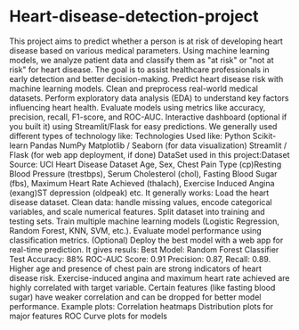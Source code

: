# Heart-disease-detection-project
This project aims to predict whether a person is at risk of developing heart disease based on various medical parameters.
Using machine learning models, we analyze patient data and classify them as "at risk" or "not at risk" for heart disease.
The goal is to assist healthcare professionals in early detection and better decision-making.
Predict heart disease risk with machine learning models.
Clean and preprocess real-world medical datasets.
Perform exploratory data analysis (EDA) to understand key factors influencing heart health.
Evaluate models using metrics like accuracy, precision, recall, F1-score, and ROC-AUC.
Interactive dashboard (optional if you built it) using Streamlit/Flask for easy predictions.
We generally used different types of technology like: Technologies Used like:
Python
Scikit-learn
Pandas
NumPy
Matplotlib / Seaborn (for data visualization)
Streamlit / Flask (for web app deployment, if done)
DataSet used in this project:Dataset
Source: UCI Heart Disease Dataset
Age, Sex, Chest Pain Type (cp)Resting Blood Pressure (trestbps), Serum Cholesterol (chol), Fasting Blood Sugar (fbs), Maximum Heart Rate Achieved (thalach), Exercise Induced Angina (exang)ST depression (oldpeak) etc.
It generally works:
Load the heart disease dataset.
Clean data: handle missing values, encode categorical variables, and scale numerical features.
Split dataset into training and testing sets.
Train multiple machine learning models (Logistic Regression, Random Forest, KNN, SVM, etc.).
Evaluate model performance using classification metrics.
(Optional) Deploy the best model with a web app for real-time prediction.
It gives resuls:
Best Model: Random Forest Classifier
Test Accuracy: 88%
ROC-AUC Score: 0.91
Precision: 0.87, Recall: 0.89.
Higher age and presence of chest pain are strong indicators of heart disease risk.
Exercise-induced angina and maximum heart rate achieved are highly correlated with target variable.
Certain features (like fasting blood sugar) have weaker correlation and can be dropped for better model performance.
Example plots:
Correlation heatmaps
Distribution plots for major features
ROC Curve plots for models
